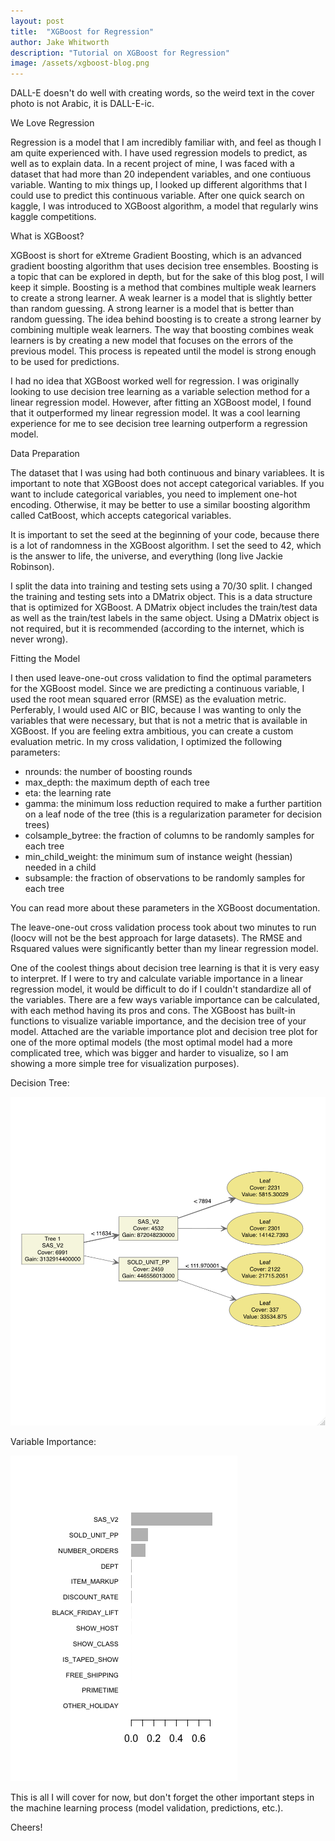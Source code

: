 ```yaml
---
layout: post
title:  "XGBoost for Regression"
author: Jake Whitworth
description: "Tutorial on XGBoost for Regression"
image: /assets/xgboost-blog.png
---
```


DALL-E doesn't do well with creating words, so the weird text in the cover photo is not Arabic, it is DALL-E-ic.

We Love Regression

Regression is a model that I am incredibly familiar with, and feel as though I am quite experienced with. I have used regression models to predict, as well as to explain data. In a recent project of mine, I was faced with a dataset that had more than 20 independent variables, and one contiuous variable. Wanting to mix things up, I looked up different algorithms that I could use to predict this continuous variable. After one quick search on kaggle, I was introduced to XGBoost algorithm, a model that regularly wins kaggle competitions.

What is XGBoost?

XGBoost is short for eXtreme Gradient Boosting, which is an advanced gradient boosting algorithm that uses decision tree ensembles. Boosting is a topic that can be explored in depth, but for the sake of this blog post, I will keep it simple. Boosting is a method that combines multiple weak learners to create a strong learner. A weak learner is a model that is slightly better than random guessing. A strong learner is a model that is better than random guessing. The idea behind boosting is to create a strong learner by combining multiple weak learners. The way that boosting combines weak learners is by creating a new model that focuses on the errors of the previous model. This process is repeated until the model is strong enough to be used for predictions.

I had no idea that XGBoost worked well for regression. I was originally looking to use decision tree learning as a variable selection method for a linear regression model. However, after fitting an XGBoost model, I found that it outperformed my linear regression model. It was a cool learning experience for me to see decision tree learning outperform a regression model. 

Data Preparation

The dataset that I was using had both continuous and binary variablees. It is important to note that XGBoost does not accept categorical variables. If you want to include categorical variables, you need to implement one-hot encoding. Otherwise, it may be better to use a similar boosting algorithm called CatBoost, which accepts categorical variables. 

It is important to set the seed at the beginning of your code, because there is a lot of randomness in the XGBoost algorithm. I set the seed to 42, which is the answer to life, the universe, and everything (long live Jackie Robinson).

I split the data into training and testing sets using a 70/30 split. I changed the training and testing sets into a DMatrix object. This is a data structure that is optimized for XGBoost. A DMatrix object includes the train/test data as well as the train/test labels in the same object. Using a DMatrix object is not required, but it is recommended (according to the internet, which is never wrong).

Fitting the Model

I then used leave-one-out cross validation to find the optimal parameters for the XGBoost model. Since we are predicting a continuous variable, I used the root mean squared error (RMSE) as the evaluation metric. Perferably, I would used AIC or BIC, because I was wanting to only the variables that were necessary, but that is not a metric that is available in XGBoost. If you are feeling extra ambitious, you can create a custom evaluation metric. In my cross validation, I optimized the following parameters:
- nrounds: the number of boosting rounds
- max_depth: the maximum depth of each tree
- eta: the learning rate
- gamma: the minimum loss reduction required to make a further partition on a leaf node of the tree (this is a regularization parameter for decision trees)
- colsample_bytree: the fraction of columns to be randomly samples for each tree
- min_child_weight: the minimum sum of instance weight (hessian) needed in a child
- subsample: the fraction of observations to be randomly samples for each tree

You can read more about these parameters in the XGBoost documentation.

The leave-one-out cross validation process took about two minutes to run (loocv will not be the best approach for large datasets). The RMSE and Rsquared values were significantly better than my linear regression model. 


One of the coolest things about decision tree learning is that it is very easy to interpret. If I were to try and calculate variable importance in a linear regression model, it would be difficult to do if I couldn't standardize all of the variables. There are a few ways variable importance can be calculated, with each method having its pros and cons. The XGBoost has built-in functions to visualize variable importance, and the decision tree of your model. Attached are the variable importance plot and decision tree plot for one of the more optimal models (the most optimal model had a more complicated tree, which was bigger and harder to visualize, so I am showing a more simple tree for visualization purposes).

Decision Tree:

![Figure](https://raw.githubusercontent.com/jdubindaclub/my386blog/main/assets/images/xgboostSmallTree.png)

Variable Importance:

![Figure](https://raw.githubusercontent.com/jdubindaclub/my386blog/main/assets/images/xgboostImportance.png)


This is all I will cover for now, but don't forget the other important steps in the machine learning process (model validation, predictions, etc.). 

Cheers!
